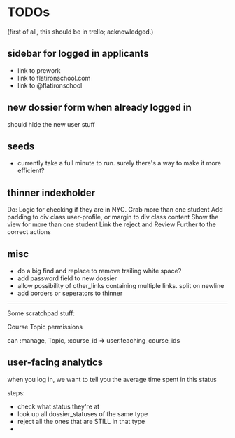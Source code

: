 # TODOs

(first of all, this should be in trello; acknowledged.)

## sidebar for logged in applicants

- link to prework
- link to flatironschool.com
- link to @flatironschool

## new dossier form when already logged in

should hide the new user stuff

## seeds

- currently take a full minute to run. surely there's a way to make it more efficient?

## thinner indexholder

Do:
Logic for checking if they are in NYC.
Grab more than one student
Add padding to div class user-profile, or margin to div class content
Show the view for more than one student
Link the reject and Review Further to the correct actions

## misc

- do a big find and replace to remove trailing white space?
- add password field to new dossier
- allow possibility of other_links containing multiple links. split on newline
- add borders or seperators to thinner

* * *

Some scratchpad stuff:

Course Topic permissions

can :manage, Topic, :course_id => user.teaching_course_ids

## user-facing analytics

when you log in, we want to tell you the average time spent in this status

steps:

- check what status they're at
- look up all dossier_statuses of the same type
- reject all the ones that are STILL in that type
- 




